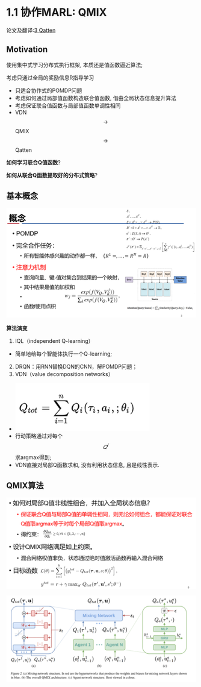 # 1.1 协作MARL: QMIX

论文及翻译:[3 Qatten](./paper_MARL/Qatten.md)

## Motivation

使用集中式学习分布式执行框架, 本质还是值函数逼近算法; 

考虑只通过全局的奖励信息R指导学习

* 只适合协作式的POMDP问题
* 考虑如何通过局部值函数构造联合值函数, 借由全局状态信息提升算法
* 考虑保证联合值函数与局部值函数单调性相同
* VDN $$\rightarrow$$ QMIX $$\rightarrow$$ Qatten

**如何学习联合Q值函数**?

**如何从联合Q函数提取好的分布式策略**?

## 基本概念

![](img/2020-08-04-21-50-08.png)

**算法演变**

1. IQL（independent Q-learning）
  + 简单地给每个智能体执行一个Q-learning; 
2. DRQN：用RNN替换DQN的CNN，解POMDP问题；
3. VDN（value decomposition networks）
  + ![](img/2020-08-04-21-51-46.png)
  + 行动策略通过对每个$$𝑄^𝑖$$ 求argmax得到; 
  + VDN直接对局部Q函数求和, 没有利用状态信息, 且是线性表示.

## QMIX算法

![](img/2020-08-04-21-52-41.png)

![](img/2020-08-04-21-52-49.png)
